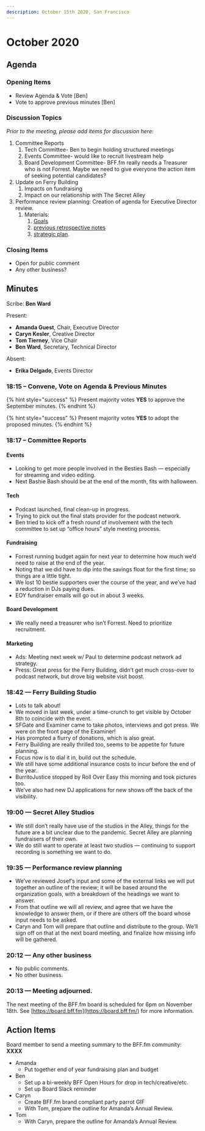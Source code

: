```yaml
---
description: October 15th 2020, San Francisco
---
```


# October 2020

## Agenda

### Opening Items

* Review Agenda & Vote \[Ben]
* Vote to approve previous minutes \[Ben]

### Discussion Topics

_Prior to the meeting, please add items for discussion here:_

1. Committee Reports
   1. Tech Committee- Ben to begin holding structured meetings
   2. Events Committee- would like to recruit livestream help
   3. Board Development Committee- BFF.fm really needs a Treasurer who is not Forrest. Maybe we need to give everyone the action item of seeking potential candidates?
2. Update on Ferry Building
   1. Impacts on fundraising
   2. Impact on our relationship with The Secret Alley
3. Performance review planning: Creation of agenda for Executive Director review.
   1. Materials:
      1. [Goals](https://docs.google.com/document/d/1m8oSEyf3\_80ysEL90ZqNysgmXGs5RfX7iTqEaRx-oI4/edit)
      2. [previous retrospective notes](https://board.bff.fm/minutes/meetings/2020-03#19-32-performance-review-process)
      3. [strategic plan](https://app.gitbook.com/@bffdotfm/s/handbook/strategic-plan).

### Closing Items

* Open for public comment
* Any other business?

## Minutes

Scribe: **Ben Ward**

Present:

* **Amanda Guest**, Chair, Executive Director
* **Caryn Kesler**, Creative Director
* **Tom Tierney**, Vice Chair
* **Ben Ward**, Secretary, Technical Director

Absent:

* **Erika Delgado**, Events Director

### 18:15 – Convene, Vote on Agenda & Previous Minutes

{% hint style="success" %}
Present majority votes **YES** to approve the September minutes.
{% endhint %}

{% hint style="success" %}
Present majority votes **YES** to adopt the proposed minutes.
{% endhint %}

### 18:17 – Committee Reports

#### Events

* Looking to get more people involved in the Besties Bash — especially for streaming and video editing.
* Next Bashie Bash should be at the end of the month, fits with halloween.

#### Tech

* Podcast launched, final clean-up in progress.
* Trying to pick out the final stats provider for the podcast network.
* Ben tried to kick off a fresh round of involvement with the tech committee to set up “office hours” style meeting process.

#### Fundraising

* Forrest running budget again for next year to determine how much we’d need to raise at the end of the year.
* Noting that we did have to dip into the savings float for the first time; so things are a little tight.
* We lost 10 bestie supporters over the course of the year, and we’ve had a reduction in DJs paying dues.
* EOY fundraiser emails will go out in about 3 weeks.

#### Board Development

* We really need a treasurer who isn’t Forrest. Need to prioritize recruitment.

#### Marketing

* Ads: Meeting next week w/ Paul to determine podcast network ad strategy.
* Press: Great press for the Ferry Building, didn’t get much cross-over to podcast network, but drove big website visit boost.

### 18:42 — Ferry Building Studio

* Lots to talk about!
* We moved in last week, under a time-crunch to get visible by October 8th to coincide with the event.
* SFGate and Examiner came to take photos, interviews and got press. We were on the front page of the Examiner!
* Has prompted a flurry of donations, which is also great.
* Ferry Building are really thrilled too, seems to be appetite for future planning.
* Focus now is to dial it in, build out the schedule.
* We still have some additional insurance costs to incur before the end of the year.
* BurritoJustice stopped by Roll Over Easy this morning and took pictures too.
* We’ve also had new DJ applications for new shows off the back of the visibility.

### 19:00 — Secret Alley Studios

* We still don’t really have use of the studios in the Alley, things for the future are a bit unclear due to the pandemic. Secret Alley are planning fundraisers of their own.
* We do still want to operate at least two studios — continuing to support recording is something we want to do.

### 19:35 — Performance review planning

* We’ve reviewed Josef’s input and some of the external links we will put together an outline of the review; it will be based around the organization goals, with a breakdown of the headings we want to answer.
* From that outline we will all review, and agree that we have the knowledge to answer them, or if there are others off the board whose input needs to be asked.
* Caryn and Tom will prepare that outline and distribute to the group. We’ll sign off on that at the next board meeting, and finalize how missing info will be gathered.

### 20:12 — Any other business

* No public comments.
* No other business.

### 20:13 — Meeting adjourned.

The next meeting of the BFF.fm board is scheduled for 6pm on November 18th. See [https://board.bff.fm](https://board.bff.fm/) for more information.

## Action Items

Board member to send a meeting summary to the BFF.fm community: **XXXX**

* Amanda
  * Put together end of year fundraising plan and budget
* Ben
  * Set up a bi-weekly BFF Open Hours for drop in tech/creative/etc.
  * Set up Board Slack reminder
* Caryn
  * Create BFF.fm brand compliant party parrot GIF
  * With Tom, prepare the outline for Amanda’s Annual Review.
* Tom
  * With Caryn, prepare the outline for Amanda’s Annual Review.
